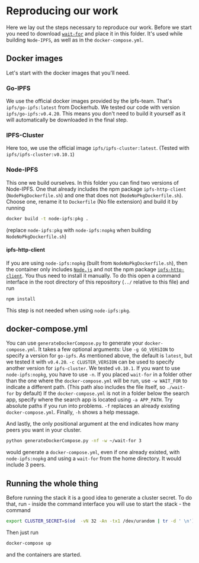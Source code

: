 # Reproducing our work

Here we lay out the steps necessary to reproduce our work.
Before we start you need to download [`wait-for`](https://github.com/Eficode/wait-for) and place it in this folder.
It's used while building `Node-IPFS`, as well as in the `docker-compose.yml`.

## Docker images

Let's start with the docker images that you'll need.

### Go-IPFS
We use the official docker images provided by the ipfs-team.
That's `ipfs/go-ipfs:latest` from Dockerhub.
We tested our code with version `ipfs/go-ipfs:v0.4.20`.
This means you don't need to build it yourself as it will automatically be downloaded in the final step.

### IPFS-Cluster

Here too, we use the official image `ipfs/ipfs-cluster:latest`.
(Tested with `ipfs/ipfs-cluster:v0.10.1`)

### Node-IPFS
This one we build ourselves.
In this folder you can find two versions of Node-IPFS.
One that already includes the npm package `ipfs-http-client` (`NodePkgDockerfile.sh`) and one that does not (`NodeNoPkgDockerfile.sh`).
Choose one, rename it to `Dockerfile` (No file extension) and build it by running
```bash
docker build -t node-ipfs:pkg .
```
(replace `node-ipfs:pkg` with `node-ipfs:nopkg` when building `NodeNoPkgDockerfile.sh`)

#### ipfs-http-client
If you are using `node-ipfs:nopkg` (built from `NodeNoPkgDockerfile.sh`),
then the container only includes [`Node.js`](https://nodejs.org/en/) and not the npm package [`ipfs-http-client`](https://github.com/ipfs/js-ipfs-http-client).
You thus need to install it manually.
To do this open a command interface in the root directory of this repository (`../` relative to this file) and run
```bash
npm install
```

This step is not needed when using `node-ipfs:pkg`.

## docker-compose.yml
You can use `generateDockerCompose.py` to generate your `docker-compose.yml`.
It takes a few optional arguments:
Use `-g GO_VERSION` to specify a version for `go-ipfs`.
As mentioned above, the default is `latest`, but we tested it with `v0.4.20`.
`-c CLUSTER_VERSION` can be used to specify another version for `ipfs-cluster`.
We tested `v0.10.1`.
If you want to use `node-ipfs:nopkg`, you have to use `-n`.
If you placed `wait-for` in a folder other than the one where the `docker-compose.yml` will be run,
use `-w WAIT_FOR` to indicate a different path.
(This path also includes the file itself, so `./wait-for` by default)
If the `docker-compose.yml` is not in a folder below the search app,
specify where the search app is located using `-a APP_PATH`.
Try absolute paths if you run into problems.
`-f` replaces an already existing `docker-compose.yml`.
Finally, `-h` shows a help message.

And lastly, the only positional argument at the end indicates how many peers you want in your cluster.

```bash
python generateDockerCompose.py -nf -w ~/wait-for 3
```
would generate a `docker-compose.yml`, even if one already existed, with `node-ipfs:nopkg` and using a `wait-for` from the home directory.
It would include 3 peers.

## Running the whole thing
Before running the stack it is a good idea to generate a cluster secret.
To do that, run - inside the command interface you will use to start the stack - the command
```bash
export CLUSTER_SECRET=$(od  -vN 32 -An -tx1 /dev/urandom | tr -d ' \n')
```
Then just run
```bash
docker-compose up
```
and the containers are started.
